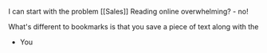 I can start with the problem [[Sales]] 
Reading online overwhelming? - no!

What's different to bookmarks is that you save a piece of text along with the  

* You 